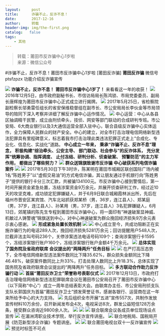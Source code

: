 ```yaml
---
layout:     post
title:      诈骗不止，反诈不息！
date:       2017-12-16
author:     转载
header-img: img/the-first.png
catalog:   false
tags:
    - 其他
---
```


<blockquote><p>转载：莆田市反诈骗中心1岁啦<br>
来源：微信公众号</p></blockquote>

#诈骗不止，反诈不息！莆田市反诈骗中心1岁啦
[莆田反诈骗]
**莆田反诈骗**
微信号ptsfzpzx
功能介绍反诈骗宣传

![]({{site.baseurl}}/postimg/oxzC2q0blKjAJiaABoNC8ha4GHXbH5ibZ2P7zibBsxOofPxRLvGPKv7A6byD2JFwMXQoetZKOdewPib0AYicpkPH2gw.jpeg)
**诈骗不止，反诈不息！**
**莆田市反诈骗中心1岁了！**
来看看这一年的收获！
![]({{site.baseurl}}/postimg/oxzC2q0blKg9YRTa84KCVibPhNFOXCsdz6LQM8XgHWtaQmrSibmXXqMEID7gGibibyhz5W0V5SibG0cTkFylZ3dRfiag.jpeg)
2016年12月5日，由市政府副秘书长、市信访局局长陈鸿锁、市局党委委员、副局长唐辉煌为莆田市反诈骗中心正式成立进行揭牌。
![]({{site.baseurl}}/postimg/oxzC2q0blKh0ZuyPvp4Xo6KFf3pwribIibsWuKNb2c050Ef1Ya11DeVo3K9ttmS0K06pbEK5icPxsMZ1W9noMjcOw.jpeg)
2017年5月25日，省检察院副检察长邬勇雷任组长的省安保维稳督组在副市长、市公安局局长李伙金等市局领导的陪同下深入考察并详细了解反诈骗中心运作情况。
![]({{site.baseurl}}/postimg/oxzC2q0blKg9YRTa84KCVibPhNFOXCsdztoaYUZdDickgks97JriaFdaQDWl3SMEN7zbQib2ZcxHBLE57picYNdsmicQ.jpeg)
中心运营：中心从各县区抽调精干民警，成立由刑侦牵头，技侦、网安等部门联动的合成研判专班。市公安局、6大商业银行以及3大通信运营全部入驻中心，联合县级反诈骗中心实体运作，全力保障人民群众的财产安全。中心的建立，对全市打击治理电信网络新型违法犯罪具有里程碑意义，标志着我市打击治理此类违法犯罪正式走上“合成化、专业化、信息化、实战化”道路。
**中心成立一年来，**
**秉承“诈骗不止、反诈不息”理念，**
**积极构建“综治牵头、公安主导、**
**部门联动、社会参与”的反诈体系，**
**充分发挥“统筹协调、指挥调度、**
**止付冻结、研判分析、侦查破案、**
**预警防范”的主力军作用，**
**都做出了哪些努力？**
![]({{site.baseurl}}/postimg/8vCibzKID8RQIozkwU3QNduAGao4m5xD8qeCQSliaibnTSXyhKTuXH5IhTVT7DWVhgdLjmdG72icHAArukd6A3qnRQ.png)
**群众送锦旗致谢市反诈骗**
**中心破获系列电信诈骗案件**
![]({{site.baseurl}}/postimg/8vCibzKID8RQIozkwU3QNduAGao4m5xD8K0ASay8bI4QiaXGCFtsGou1rolxbKaaK568L4ZJWrveGdDILzeB0xYw.png)
![]({{site.baseurl}}/postimg/oxzC2q0blKg9YRTa84KCVibPhNFOXCsdzPCN4g8icJvMptJC3BqZfdhCR7RicH03FI7MesicZXC7rUC4Wgq2HfEnlw.jpeg)
2017年5月30日下午3时许，陈某明在莆田市城厢区联创国际广场内被1名“陈姓男子”以“虚假交易油”的方式电信诈骗，其让朋友通过手机银行向“陈姓男子”提供的银行卡分三次汇款，共被骗134100元。市反诈骗中心接到警情后，第一时间开展资金紧急处置，冻结涉案资金9万余元，并展开侦查研判工作，经过近10天的攻坚克难，成功锁定犯罪嫌疑人，并于6月9日联合城厢霞林派出所，先后在福州市晋安区某宾馆、汽车北站抓获郑某桥（男，36岁，连江县人）、郑某庭（男，37岁，连江县人）、孙某用（男，37岁，连江县人）3名犯罪嫌疑人，6月13日，郊尾镇的陈先生专程到莆田市反诈骗中心，将一面印有“神速破案显神威、机敏过人铸警魂”锦旗送到中心，对中心神速破案为群众挽回经济损失9万余元表示衷心感谢。
![]({{site.baseurl}}/postimg/8vCibzKID8RQIozkwU3QNduAGao4m5xD8qeCQSliaibnTSXyhKTuXH5IhTVT7DWVhgdLjmdG72icHAArukd6A3qnRQ.png)
**形成紧急处置长效机制**
![]({{site.baseurl}}/postimg/8vCibzKID8RQIozkwU3QNduAGao4m5xD8K0ASay8bI4QiaXGCFtsGou1rolxbKaaK568L4ZJWrveGdDILzeB0xYw.png)
![]({{site.baseurl}}/postimg/oxzC2q0blKg9YRTa84KCVibPhNFOXCsdznWy9XMGD4sgtgUe5icsSEzicDvqS3ib1xMXfczfCMHusqaNdEUkXRujrQ.jpeg)
中心成立至今，共成功阻断正在实施诈骗行为的电话289人次，挽回经济损失5281万余元；回访提醒用户548人次，拦截非法主叫号码236个，关停涉案违法电话号码109个；查询涉案银行卡1595个，冻结涉案银行账户160个，冻结涉案银行账户金额4千万余元。
![]({{site.baseurl}}/postimg/8vCibzKID8RQIozkwU3QNduAGao4m5xD8qeCQSliaibnTSXyhKTuXH5IhTVT7DWVhgdLjmdG72icHAArukd6A3qnRQ.png)
**总体实现了国务院及省政府联席**
**会议提出的“两降两升”任务目标**
![]({{site.baseurl}}/postimg/8vCibzKID8RQIozkwU3QNduAGao4m5xD8K0ASay8bI4QiaXGCFtsGou1rolxbKaaK568L4ZJWrveGdDILzeB0xYw.png)
![]({{site.baseurl}}/postimg/oxzC2q0blKg9YRTa84KCVibPhNFOXCsdzvNibdVw0pT5lQFIdArztKWl5dOQpU1ERiaoG1Co7kKVwSBgsNqEK2TCg.jpeg)
在严打高压态势下，全市电信网络新型违法案件数同比下降35.62%，群众损失金额同比下降46.48%，破获案件数同比上升33%，打击处理人数同比上升18.3%，总体实现了国务院及省政府联席会议提出的“两降两升”任务目标。
![]({{site.baseurl}}/postimg/8vCibzKID8RQIozkwU3QNduAGao4m5xD8qeCQSliaibnTSXyhKTuXH5IhTVT7DWVhgdLjmdG72icHAArukd6A3qnRQ.png)
**多方联动合作助力反诈骗行动**
![]({{site.baseurl}}/postimg/8vCibzKID8RQIozkwU3QNduAGao4m5xD8K0ASay8bI4QiaXGCFtsGou1rolxbKaaK568L4ZJWrveGdDILzeB0xYw.png)
**首届“莆田反诈卫士”荣誉称号表彰仪式**
![]({{site.baseurl}}/postimg/oxzC2q0blKg9YRTa84KCVibPhNFOXCsdz4TbCNxFdC8Mm9eY4Xxe52jqmZqQdrSiaEqLXqqId7mDmGPQicwZrJIyg.jpeg)
2017年12月13日，市政府打击治理电信网络新型违法犯罪联席会议在莆田市公安局召开了莆田市反诈骗中心（以下简称“中心”）成立一周年总结表彰大会。由联席办主任、市公安局刑侦支队支队长郭国庆为首届“莆田反诈卫士”颁发荣誉证书，感谢各银行、运营商在这一年来所给予中心的大力支持。
![]({{site.baseurl}}/postimg/oxzC2q0blKg9YRTa84KCVibPhNFOXCsdzxUE5olibPo7x8ARicMibVF8gPibqeS6CDbW4gzUjyDg5Dgh8EWU88LiaQQg.jpeg)
先后组织全市开展“五进”宣传557次，共制作发放宣传材料10万余份，召开新闻发布会4次，电视采访8次，群发公益短信128万余条，接受群众咨询近9800余人次。
![]({{site.baseurl}}/postimg/oxzC2q0blKg9YRTa84KCVibPhNFOXCsdzSicicZfa1QQfjZfia0CRANFAgN3j8jqr2IBX6gNMqNeHia4J8KPlEI9RIg.jpeg)
![]({{site.baseurl}}/postimg/oxzC2q0blKg9YRTa84KCVibPhNFOXCsdznasKb0UgjSS7m9Dg7BZHCOHVsJEAtUx7HPOpWV8f2evmJBe7toBDHw.jpeg)
![]({{site.baseurl}}/postimg/oxzC2q0blKg9YRTa84KCVibPhNFOXCsdzqyoxa3TOA8iasd6by0Nampg9HXcvc5NH3iaRjmB9iaM9VXSqkqvKf2iaVg.jpeg)
联合联席会议各成员单位现场设点宣传
![]({{site.baseurl}}/postimg/oxzC2q0blKg9YRTa84KCVibPhNFOXCsdzX270EcacQc6bgs0An3aJ8etp73RWM2HnGMhHNC5t0QU2oI6Ar3eIIg.jpeg)
在湄洲湾职业技术学院，举行反诈宣传讲座。
![]({{site.baseurl}}/postimg/oxzC2q0blKg9YRTa84KCVibPhNFOXCsdzuAnRKPmd70PicOl62ubKQubp79R2aeZH9D4jicbR16wU3UTCYKbborNQ.jpeg)
联合地税局、国税局开展《防范新型涉企诈骗》专题讲座。
![]({{site.baseurl}}/postimg/oxzC2q0blKg9YRTa84KCVibPhNFOXCsdz7d36fRV76HAcibuuN9fxPzHwIQNibruQBryQB4T6fqTia5ibyxpALiaEL0Q.jpeg)
![]({{site.baseurl}}/postimg/oxzC2q0blKg9YRTa84KCVibPhNFOXCsdzAWviaIuNwfycicJWLFovdDE6AL4bb6Ly0JYFOj22gYEm89S4OCExA09g.jpeg)
联合莆田电视台双十一反诈骗宣传
![]({{site.baseurl}}/postimg/oxzC2q0blKhtpYxerpURZu9vU4RWkic7YlB3AkKw3qwI0nFU1yRGvoRqR5dvUPbRm2ZqJQddZ6FeqA93mITR6Rg.jpeg)
![]({{site.baseurl}}/postimg/oxzC2q0blKjpmBJ5bAcZMY2Kcxd8c5lz9SzxP84O8gXVJEpVyM4wVt0eibdKtbB7iaR4E5cnoYkyMvUN0LhJic7TQ.jpeg)
预览时标签不可点
